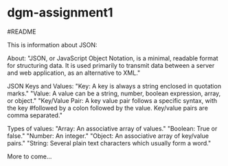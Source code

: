 # dgm-assignment1

#README

This is information about JSON:

About: "JSON, or JavaScript Object Notation, is a minimal, readable format for structuring data. It is used primarily to transmit data between a server and web application, as an alternative to XML."

JSON Keys and Values: "Key: A key is always a string enclosed in quotation marks." "Value: A value can be a string, number, boolean expression, array, or object." "Key/Value Pair: A key value pair follows a specific syntax, with the key #followed by a colon followed by the value. Key/value pairs are comma separated."

Types of values: "Array: An associative array of values." "Boolean: True or false." "Number: An integer." "Object: An associative array of key/value pairs." "String: Several plain text characters which usually form a word."

More to come...
